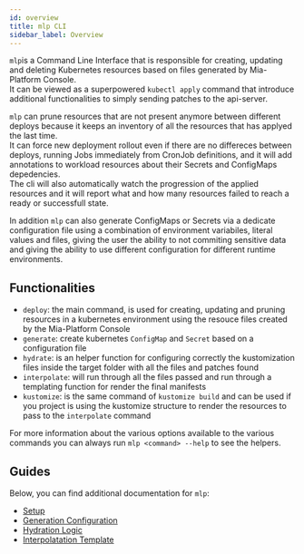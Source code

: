 ```yaml
---
id: overview
title: mlp CLI
sidebar_label: Overview
---
```


<!--
WARNING: this file was automatically generated by Mia-Platform Doc Aggregator.
DO NOT MODIFY IT BY HAND.
Instead, modify the source file and run the aggregator to regenerate this file.
-->

`mlp`is a Command Line Interface that is responsible for creating, updating and deleting Kubernetes resources
based on files generated by Mia-Platform Console.  
It can be viewed as a superpowered `kubectl apply` command that introduce additional functionalities to simply sending
patches to the api-server.

`mlp` can prune resources that are not present anymore between different deploys because it keeps an inventory
of all the resources that has applyed the last time.  
It can force new deployment rollout even if there are no differeces between deploys, running Jobs immediately from
CronJob definitions, and it will add annotations to workload resources about their Secrets and ConfigMaps depedencies.  
The cli will also automatically watch the progression of the applied resources and it will report what and how many
resources failed to reach a ready or successfull state.

In addition `mlp` can also generate ConfigMaps or Secrets via a dedicate configuration file using a combination of
environment variabiles, literal values and files, giving the user the ability to not commiting sensitive data and giving
the ability to use different configuration for different runtime environments.

## Functionalities

- `deploy`: the main command, is used for creating, updating and pruning resources in a kubernetes
	environment using the resouce files created by the Mia-Platform Console
- `generate`: create kubernetes `ConfigMap` and `Secret` based on a configuration file
- `hydrate`: is an helper function for configuring correctly the kustomization files inside the target folder
	with all the files and patches found
- `interpolate`: will run through all the files passed and run through a templating function for render the final
	manifests
- `kustomize`: is the same command of `kustomize build` and can be used if you project is using the kustomize structure
	to render the resources to pass to the `interpolate` command

For more information about the various options available to the various commands you can always run
`mlp <command> --help` to see the helpers.

## Guides

Below, you can find additional documentation for `mlp`:

- [Setup](./20_setup.md)
- [Generation Configuration](./30_generate.md)
- [Hydration Logic](./40_hydrate.md)
- [Interpolatation Template](./50_interpolate.md)
